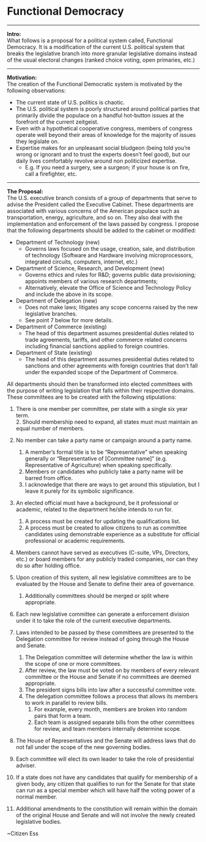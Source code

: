# Functional Democracy
---

**Intro:**  
What follows is a proposal for a political system called, Functional Democracy. It is a modification of the current U.S. political system that breaks the legislative branch into more granular legislative domains instead of the usual electoral changes (ranked choice voting, open primaries, etc.)

---

**Motivation:**  
The creation of the Functional Democratic system is motivated by the following observations:

* The current state of U.S. politics is chaotic.  
* The U.S. political system is poorly structured around political parties that primarily divide the populace on a handful hot-button issues at the forefront of the current zeitgeist.
* Even with a hypothetical cooperative congress, members of congress operate well beyond their areas of knowledge for the majority of issues they legislate on.  
* Expertise makes for an unpleasant social bludgeon (being told you’re wrong or ignorant and to trust the experts doesn’t feel good), but our daily lives comfortably revolve around non politicized expertise.  
  * E.g. If you need a surgery, see a surgeon; if your house is on fire, call a firefighter, etc.

---

**The Proposal:**  
The U.S. executive branch consists of a group of departments that serve to advise the President called the Executive Cabinet. These departments are associated with various concerns of the American populace such as transportation, energy, agriculture, and so on. They also deal with the implementation and enforcement of the laws passed by congress. I propose that the following departments should be added to the cabinet or modified:

* Department of Technology (new)  
  * Governs laws focused on the usage, creation, sale, and distribution of technology (Software and Hardware involving microprocessors, integrated circuits, computers, internet, etc.)  
* Department of Science, Research, and Development (new)  
  * Governs ethics and rules for R\&D; governs public data provisioning; appoints members of various research departments;
  * Alternatively, elevate the Office of Science and Technology Policy and include the above in its scope.  
* Department of Delegation (new)  
  * Does not make laws; litigates any scope concerns raised by the new legislative branches.  
  * See point 7 below for more details.   
* Department of Commerce (existing)  
  * The head of this department assumes presidential duties related to trade agreements, tariffs, and other commerce related concerns including financial sanctions applied to foreign countries.  
* Department of State (existing)  
  * The head of this department assumes presidential duties related to sanctions and other agreements with foreign countries that don’t fall under the expanded scope of the Department of Commerce.


All departments should then be transformed into elected committees with the purpose of writing legislation that falls within their respective domains. These committees are to be created with the following stipulations: 

1. There is one member per committee, per state with a single six year term.  
   2. Should membership need to expand, all states must must maintain an equal number of members.

2. No member can take a party name or campaign around a party name.  
   1. A member’s formal title is to be “Representative” when speaking generally or “Representative of \[Committee name\]” (e.g. Representative of Agriculture) when speaking specifically.  
   2. Members or candidates who publicly take a party name will be barred from office.  
   3. I acknowledge that there are ways to get around this stipulation, but I leave it purely for its symbolic significance.

3. An elected official must have a background, be it professional or academic, related to the department he/she intends to run for.  
   1. A process must be created for updating the qualifications list.  
   3. A process must be created to allow citizens to run as committee candidates using demonstrable experience as a substitute for official professional or academic requirements.

4. Members cannot have served as executives (C-suite, VPs, Directors, etc.) or board members for any publicly traded companies, nor can they do so after holding office.

5. Upon creation of this system, all new legislative committees are to be evaluated by the House and Senate to define their area of governance.  
   1. Additionally committees should be merged or split where appropriate.

6. Each new legislative committee can generate a enforcement division under it to take the role of the current executive departments.

7. Laws intended to be passed by these committees are presented to the Delegation committee for review instead of going through the House and Senate.  
   1. The Delegation committee will determine whether the law is within the scope of one or more committees.   
   2. After review, the law must be voted on by members of every relevant committee or the House and Senate if no committees are deemed appropriate.  
   3. The president signs bills into law after a successful committee vote.  
   4. The delegation committee follows a process that allows its members to work in parallel to review bills.  
      1. For example, every month, members are broken into random pairs that form a team.  
      2. Each team is assigned separate bills from the other committees for review, and team members internally determine scope.

8. The House of Representatives and the Senate will address laws that do not fall under the scope of the new governing bodies.

9. Each committee will elect its own leader to take the role of presidential adviser.

10. If a state does not have any candidates that qualify for membership of a given body, any citizen that qualifies to run for the Senate for that state can run as a special member which will have half the voting power of a normal member.

11. Additional amendments to the constitution will remain within the domain of the original House and Senate and will not involve the newly created legislative bodies.

\~Citizen Ess
